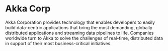 # Akka Corp

Akka Corporation provides technology that enables developers to easily build data-centric applications that bring the most demanding, globally distributed applications and streaming data pipelines to life. Companies worldwide turn to Akka to solve the challenges of real-time, distributed data in support of their most business-critical initiatives.
